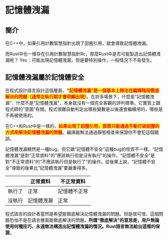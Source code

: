 # 記憶體洩漏

## 簡介

在C++中，如果引用計數智慧指針出現了迴圈引用，就會導致記憶體洩漏。

而Rust中也一樣存在引用計數智慧指針Rc，那麼Rust中是否可能製造出記憶體洩漏呢？ Yes：可能出現記憶體洩漏，但是要特別操作，一般情況下不易發生。

## 記憶體洩漏屬於記憶體安全

在程式設計語言設計這個層面，**“**<mark style="color:red;">**記憶體洩漏”是一個基本上無法在編譯階段徹底解決的問題（通常在執行期才會明顯出現）**</mark>。在許多場景下，什麼是“記憶體洩漏”、什麼不是“記憶體洩漏”，本身就沒有一個完全客觀的評判標準。它實質上跟程式師的“意圖”有關。程式很難自動判定出哪些變數是以後還會繼續用的，哪些是不再被使用的。

在C++和Rust中是一樣的，<mark style="color:red;">**如果出現了迴圈引用，那麼只能通過手動打破迴圈的方式來解決記憶體洩漏的問題**</mark>。編譯器無法通過靜態檢查來保證你不會犯這個錯誤。

記憶體洩漏顯然是一種bug。但它跟“記憶體不安全”這種bug的性質不一樣。“記憶體洩漏”是對“正常資料”的“應該執行但是沒有執行”的操作，“記憶體不安全”是對“不正常資料”的“不應該執行但是執行了”的操作。從後果上說，“記憶體不安全”導致的後果比“記憶體洩漏”要嚴重得多。

|     | 正常資料  | 不正常資料  |
| --- | ----- | ------ |
| 執行了 | 正常    | 記憶體不正常 |
| 沒執行 | 記憶體洩漏 | 正常     |

程式語言的設計者當然是希望能徹底解決記憶體洩漏的問題。但是很可惜，這個問題恐怕不是在語言層面能徹底解決的問題。**所謂“徹底解決”的意思是，用戶無論使用何種技巧，永遠無法構造出記憶體洩漏的情況。Rust語言無法給出這樣的保證**。
